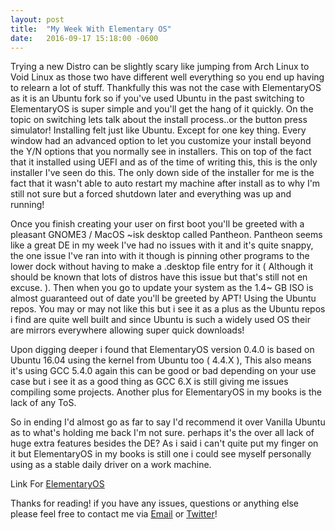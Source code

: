 ```yaml
---
layout: post
title:  "My Week With Elementary OS"
date:   2016-09-17 15:18:00 -0600
---
```


Trying a new Distro can be slightly scary like jumping from Arch Linux to Void Linux as those two have different well everything so you end up having to relearn a lot of stuff. Thankfully this was not the case with ElementaryOS  as it is an Ubuntu fork so if you've used Ubuntu in the past switching to ElementaryOS is super simple and you'll get the hang of it quickly. On the topic on switching lets talk about the install process..or the button press simulator! Installing felt just like Ubuntu. Except for one key thing. Every window had an advanced option to let you customize your install beyond the Y/N options that you normally see in installers. This on top of the fact that it installed using UEFI and as of the time of writing this, this is the only installer I've seen do this. The only down side of the installer for me is the fact that it wasn't able to auto restart my machine after install as to why I'm still not sure but a forced shutdown later and everything was up and running!

Once you finish creating your user on first boot you'll be greeted with a pleasant GNOME3 / MacOS ~isk desktop called Pantheon. Pantheon seems like a great DE in my week I've had no issues with it and it's quite snappy, the one issue I've ran into with it though is pinning other programs to the lower dock without having to make a .desktop file entry for it ( Although it should be known that lots of distros have this issue but that's still not en excuse. ). Then when you go to update your system as the 1.4~ GB ISO is almost guaranteed out of date you'll be greeted by APT! Using the Ubuntu repos. You may or may not like this but i see it as a plus as the Ubuntu repos i find are quite well built and since Ubuntu is such a widely used OS their are mirrors everywhere allowing super quick downloads! 

Upon digging deeper i found that ElementaryOS version 0.4.0 is based on Ubuntu 16.04 using the kernel from Ubuntu too ( 4.4.X ), This also means it's using GCC 5.4.0 again this can be good or bad depending on your use case but i see it as a good thing as GCC 6.X is still giving me issues compiling some projects. Another plus for ElementaryOS in my books is the lack of any ToS.

So in ending I'd almost go as far to say I'd recommend it over Vanilla Ubuntu as to what's holding me back I'm not sure. perhaps it's the over all lack of huge extra features besides the DE? As i said i can't quite put my finger on it but ElementaryOS in my books is still one i could see myself personally using as a stable daily driver on a work machine.

Link For [ElementaryOS](http://elementary.io/)

Thanks for reading! if you have any issues, questions or anything else please feel free to contact me via [Email](mailto:blog@boops.me) or [Twitter](https://twitter.com/Sir_Boops)!
